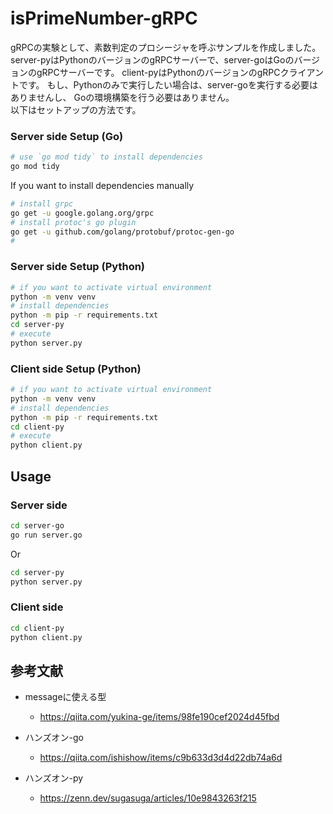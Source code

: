 # isPrimeNumber-gRPC

gRPCの実験として、素数判定のプロシージャを呼ぶサンプルを作成しました。
server-pyはPythonのバージョンのgRPCサーバーで、server-goはGoのバージョンのgRPCサーバーです。
client-pyはPythonのバージョンのgRPCクライアントです。
もし、Pythonのみで実行したい場合は、server-goを実行する必要はありませんし、
Goの環境構築を行う必要はありません。<br>
以下はセットアップの方法です。

### Server side Setup (Go)

```bash
# use `go mod tidy` to install dependencies
go mod tidy
```
If you want to install dependencies manually

```bash
# install grpc
go get -u google.golang.org/grpc
# install protoc's go plugin
go get -u github.com/golang/protobuf/protoc-gen-go
# 
```


### Server side Setup (Python)

```bash
# if you want to activate virtual environment
python -m venv venv
# install dependencies
python -m pip -r requirements.txt
cd server-py
# execute
python server.py
```

### Client side Setup (Python)

```bash
# if you want to activate virtual environment
python -m venv venv
# install dependencies
python -m pip -r requirements.txt
cd client-py
# execute
python client.py
```

## Usage

### Server side
```bash
cd server-go
go run server.go
```

Or

```bash
cd server-py
python server.py
```

### Client side

```bash
cd client-py
python client.py
```

## 参考文献

- messageに使える型
  - https://qiita.com/yukina-ge/items/98fe190cef2024d45fbd

- ハンズオン-go
  - https://qiita.com/ishishow/items/c9b633d3d4d22db74a6d

- ハンズオン-py
  - https://zenn.dev/sugasuga/articles/10e9843263f215
